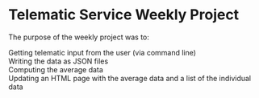 # Telematic Service Weekly Project

The purpose of the weekly project was to:<br>

Getting telematic input from the user (via command line)<br>
Writing the data as JSON files<br>
Computing the average data<br>
Updating an HTML page with the average data and a list of the individual data<br>
